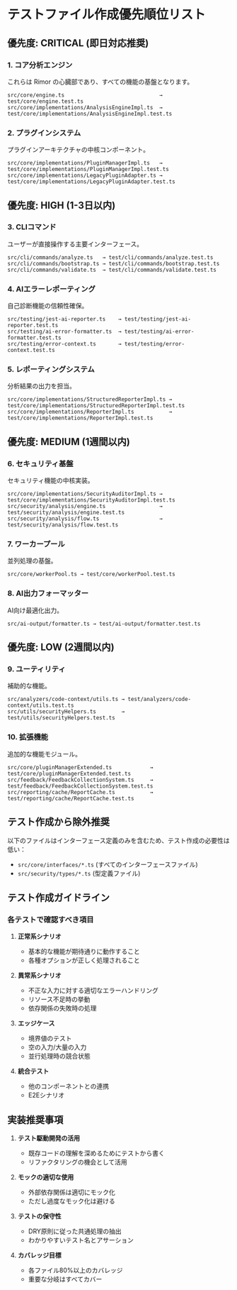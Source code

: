# テストファイル作成優先順位リスト

## 優先度: CRITICAL (即日対応推奨)

### 1. コア分析エンジン
これらは Rimor の心臓部であり、すべての機能の基盤となります。

```
src/core/engine.ts                              → test/core/engine.test.ts
src/core/implementations/AnalysisEngineImpl.ts  → test/core/implementations/AnalysisEngineImpl.test.ts
```

### 2. プラグインシステム
プラグインアーキテクチャの中核コンポーネント。

```
src/core/implementations/PluginManagerImpl.ts   → test/core/implementations/PluginManagerImpl.test.ts
src/core/implementations/LegacyPluginAdapter.ts → test/core/implementations/LegacyPluginAdapter.test.ts
```

## 優先度: HIGH (1-3日以内)

### 3. CLIコマンド
ユーザーが直接操作する主要インターフェース。

```
src/cli/commands/analyze.ts   → test/cli/commands/analyze.test.ts
src/cli/commands/bootstrap.ts → test/cli/commands/bootstrap.test.ts
src/cli/commands/validate.ts  → test/cli/commands/validate.test.ts
```

### 4. AIエラーレポーティング
自己診断機能の信頼性確保。

```
src/testing/jest-ai-reporter.ts    → test/testing/jest-ai-reporter.test.ts
src/testing/ai-error-formatter.ts  → test/testing/ai-error-formatter.test.ts
src/testing/error-context.ts       → test/testing/error-context.test.ts
```

### 5. レポーティングシステム
分析結果の出力を担当。

```
src/core/implementations/StructuredReporterImpl.ts → test/core/implementations/StructuredReporterImpl.test.ts
src/core/implementations/ReporterImpl.ts           → test/core/implementations/ReporterImpl.test.ts
```

## 優先度: MEDIUM (1週間以内)

### 6. セキュリティ基盤
セキュリティ機能の中核実装。

```
src/core/implementations/SecurityAuditorImpl.ts → test/core/implementations/SecurityAuditorImpl.test.ts
src/security/analysis/engine.ts                 → test/security/analysis/engine.test.ts
src/security/analysis/flow.ts                   → test/security/analysis/flow.test.ts
```

### 7. ワーカープール
並列処理の基盤。

```
src/core/workerPool.ts → test/core/workerPool.test.ts
```

### 8. AI出力フォーマッター
AI向け最適化出力。

```
src/ai-output/formatter.ts → test/ai-output/formatter.test.ts
```

## 優先度: LOW (2週間以内)

### 9. ユーティリティ
補助的な機能。

```
src/analyzers/code-context/utils.ts → test/analyzers/code-context/utils.test.ts
src/utils/securityHelpers.ts        → test/utils/securityHelpers.test.ts
```

### 10. 拡張機能
追加的な機能モジュール。

```
src/core/pluginManagerExtended.ts            → test/core/pluginManagerExtended.test.ts
src/feedback/FeedbackCollectionSystem.ts     → test/feedback/FeedbackCollectionSystem.test.ts
src/reporting/cache/ReportCache.ts           → test/reporting/cache/ReportCache.test.ts
```

## テスト作成から除外推奨

以下のファイルはインターフェース定義のみを含むため、テスト作成の必要性は低い：

- `src/core/interfaces/*.ts` (すべてのインターフェースファイル)
- `src/security/types/*.ts` (型定義ファイル)

## テスト作成ガイドライン

### 各テストで確認すべき項目

1. **正常系シナリオ**
   - 基本的な機能が期待通りに動作すること
   - 各種オプションが正しく処理されること

2. **異常系シナリオ**
   - 不正な入力に対する適切なエラーハンドリング
   - リソース不足時の挙動
   - 依存関係の失敗時の処理

3. **エッジケース**
   - 境界値のテスト
   - 空の入力/大量の入力
   - 並行処理時の競合状態

4. **統合テスト**
   - 他のコンポーネントとの連携
   - E2Eシナリオ

## 実装推奨事項

1. **テスト駆動開発の活用**
   - 既存コードの理解を深めるためにテストから書く
   - リファクタリングの機会として活用

2. **モックの適切な使用**
   - 外部依存関係は適切にモック化
   - ただし過度なモック化は避ける

3. **テストの保守性**
   - DRY原則に従った共通処理の抽出
   - わかりやすいテスト名とアサーション

4. **カバレッジ目標**
   - 各ファイル80%以上のカバレッジ
   - 重要な分岐はすべてカバー